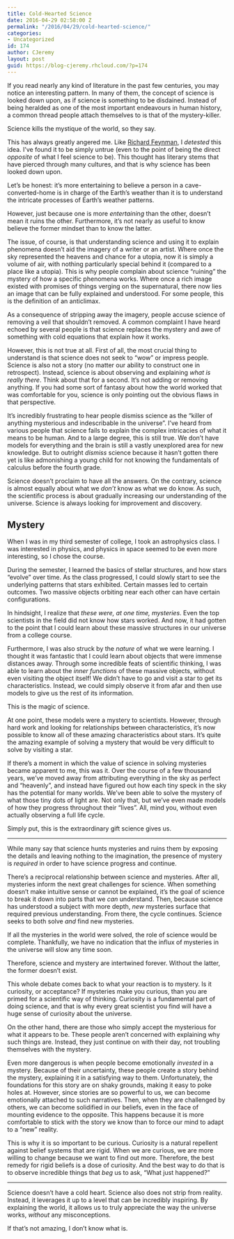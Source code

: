 ```yaml
---
title: Cold-Hearted Science
date: 2016-04-29 02:58:00 Z
permalink: "/2016/04/29/cold-hearted-science/"
categories:
- Uncategorized
id: 174
author: CJeremy
layout: post
guid: https://blog-cjeremy.rhcloud.com/?p=174
---
```


If you read nearly any kind of literature in the past few centuries, you may notice an interesting pattern. In many of them, the concept of science is looked down upon, as if science is something to be disdained. Instead of being heralded as one of the most important endeavours in human history, a common thread people attach themselves to is that of the mystery-killer.

Science kills the mystique of the world, so they say.

This has always greatly angered me. Like [Richard Feynman](https://www.brainpickings.org/2013/01/01/ode-to-a-flower-richard-feynman/?utm_content=buffer2fc27&utm_medium=social&utm_source=twitter.com&utm_campaign=buffer), I _detested_ this idea. I&#8217;ve found it to be simply untrue (even to the point of being the direct _opposite_ of what I feel science to be). This thought has literary stems that have pierced through many cultures, and that is why science has been looked down upon.

Let&#8217;s be honest: it&#8217;s more entertaining to believe a person in a cave-converted-home is in charge of the Earth&#8217;s weather than it is to understand the intricate processes of Earth&#8217;s weather patterns.

However, just because one is more _entertaining_ than the other, doesn&#8217;t mean it ruins the other. Furthermore, it&#8217;s not nearly as useful to know believe the former mindset than to know the latter.

The issue, of course, is that understanding science and using it to explain phenomena doesn&#8217;t aid the imagery of a writer or an artist. Where once the sky represented the heavens and chance for a utopia, now it is simply a volume of air, with nothing particularly special behind it (compared to a place like a utopia). This is why people complain about science &#8220;ruining&#8221; the mystery of how a specific phenomena works. Where once a rich image existed with promises of things verging on the supernatural, there now lies an image that can be fully explained and understood. For some people, this is the definition of an anticlimax.

As a consequence of stripping away the imagery, people accuse science of removing a veil that shouldn&#8217;t removed. A common complaint I have heard echoed by several people is that science replaces the mystery and awe of something with cold equations that explain how it works.

However, this is not true at all. First of all, the most crucial thing to understand is that science does not seek to &#8220;wow&#8221; or impress people. Science is also not a story (no matter our ability to construct one in retrospect). Instead, science is about observing and explaining _what is really there_. Think about that for a second. It&#8217;s not adding or removing anything. If you had some sort of fantasy about how the world worked that was comfortable for you, science is only pointing out the obvious flaws in that perspective.

It&#8217;s incredibly frustrating to hear people dismiss science as the &#8220;killer of anything mysterious and indescribable in the universe&#8221;. I&#8217;ve heard from various people that science fails to explain the complex intricacies of what it means to be human. And to a large degree, this is still true. We don&#8217;t have models for everything and the brain is still a vastly unexplored area for new knowledge. But to outright _dismiss_ science because it hasn&#8217;t gotten there yet is like admonishing a young child for not knowing the fundamentals of calculus before the fourth grade.

Science doesn&#8217;t proclaim to have all the answers. On the contrary, science is almost equally about what we _don&#8217;t_ know as what we do know. As such, the scientific process is about gradually increasing our understanding of the universe. Science is always looking for improvement and discovery.

## Mystery

When I was in my third semester of college, I took an astrophysics class. I was interested in physics, and physics in space seemed to be even more interesting, so I chose the course.

During the semester, I learned the basics of stellar structures, and how stars &#8220;evolve&#8221; over time. As the class progressed, I could slowly start to see the underlying patterns that stars exhibited. Certain masses led to certain outcomes. Two massive objects orbiting near each other can have certain configurations.

In hindsight, I realize that _these were, at one time, mysteries_. Even the top scientists in the field did not know how stars worked. And now, it had gotten to the point that I could learn about these massive structures in our universe from a college course.

Furthermore, I was also struck by the _nature_ of what we were learning. I thought it was fantastic that I could learn about objects that were immense distances away. Through some incredible feats of scientific thinking, I was able to learn about the _inner functions_ of these massive objects, without even visiting the object itself! We didn&#8217;t have to go and visit a star to get its characteristics. Instead, we could simply observe it from afar and then use models to give us the rest of its information.

This is the magic of science.

At one point, these models were a mystery to scientists. However, through hard work and looking for relationships between characteristics, it&#8217;s now possible to know all of these amazing characteristics about stars. It&#8217;s quite the amazing example of solving a mystery that would be very difficult to solve by visiting a star.

If there&#8217;s a moment in which the value of science in solving mysteries became apparent to me, this was it. Over the course of a few thousand years, we&#8217;ve moved away from attributing everything in the sky as perfect and &#8220;heavenly&#8221;, and instead have figured out how each tiny speck in the sky has the potential for many worlds. We&#8217;ve been able to solve the mystery of what those tiny dots of light are. Not only that, but we&#8217;ve even made models of how they progress throughout their &#8220;lives&#8221;. All, mind you, without even actually observing a full life cycle.

Simply put, this is the extraordinary gift science gives us.

* * *

While many say that science hunts mysteries and ruins them by exposing the details and leaving nothing to the imagination, the presence of mystery is _required_ in order to have science progress and continue.

There&#8217;s a reciprocal relationship between science and mysteries. After all, mysteries inform the next great challenges for science. When something doesn&#8217;t make intuitive sense or cannot be explained, it&#8217;s the goal of science to break it down into parts that we _can_ understand. Then, because science has understood a subject with more depth, _new_ mysteries surface that required previous understanding. From there, the cycle continues. Science seeks to both solve _and_ find new mysteries.

If all the mysteries in the world were solved, the role of science would be complete. Thankfully, we have no indication that the influx of mysteries in the universe will slow any time soon.

Therefore, science and mystery are intertwined forever. Without the latter, the former doesn&#8217;t exist.

This whole debate comes back to what your reaction is to mystery. Is it curiosity, or acceptance? If mysteries make you curious, than you are primed for a scientific way of thinking. Curiosity is a fundamental part of doing science, and that is why every great scientist you find will have a huge sense of curiosity about the universe.

On the other hand, there are those who simply accept the mysterious for what it appears to be. These people aren&#8217;t concerned with explaining why such things are. Instead, they just continue on with their day, not troubling themselves with the mystery.

Even more dangerous is when people become emotionally _invested_ in a mystery. Because of their uncertainty, these people create a story behind the mystery, explaining it in a satisfying way to them. Unfortunately, the foundations for this story are on shaky grounds, making it easy to poke holes at. However, since stories are so powerful to us, we can become emotionally attached to such narratives. Then, when they are challenged by others, we can become solidified in our beliefs, even in the face of mounting evidence to the opposite. This happens because it is more comfortable to stick with the story we know than to force our mind to adapt to a &#8220;new&#8221; reality.

This is why it is so important to be curious. Curiosity is a natural repellent against belief systems that are rigid. When we are curious, we are more willing to change because we want to find out more. Therefore, the best remedy for rigid beliefs is a dose of curiosity. And the best way to do that is to observe incredible things that _beg_ us to ask, &#8220;What just happened?&#8221;

* * *

Science doesn&#8217;t have a cold heart. Science also does not strip from reality. Instead, it leverages it up to a level that can be incredibly inspiring. By explaining the world, it allows us to truly appreciate the way the universe works, _without_ any misconceptions.

If that&#8217;s not amazing, I don&#8217;t know what is.